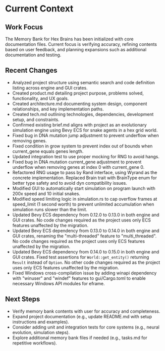 # Current Context

## Work Focus
The Memory Bank for Hex Brains has been initialized with core documentation files. Current focus is verifying accuracy, refining contents based on user feedback, and planning expansions such as additional documentation and testing.

## Recent Changes
- Analyzed project structure using semantic search and code definition listing across engine and GUI crates.
- Created product.md detailing project purpose, problems solved, functionality, and UX goals.
- Created architecture.md documenting system design, component relationships, and key implementation paths.
- Created tech.md outlining technologies, dependencies, development setup, and constraints.
- Confirmed existing brief.md aligns with project as an evolutionary simulation engine using Bevy ECS for snake agents in a hex grid world.
- Fixed bug in DNA mutation jump adjustment to prevent underflow when removing genes.
- Fixed condition in grow system to prevent index out of bounds when current_gene equals genes length.
- Updated integration test to use proper mocking for RNG to avoid hangs.
- Fixed bug in DNA mutation current_gene adjustment to prevent underflow when removing genes at index 0 with current_gene 0.
- Refactored RNG usage to pass by Rand interface, using Wyrand as the concrete implementation. Replaced Brain trait with BrainType enum for better type safety and to avoid dyn compatibility issues.
- Modified GUI to automatically start simulation on program launch with 200x speed and 10 initial snakes.
- Modified speed limiting logic in simulation.rs to cap overflow frames at speed_limit (1 second worth) to prevent unlimited accumulation when simulation runs slower than the limit.
- Updated Bevy ECS dependency from 0.12.0 to 0.13.0 in both engine and GUI crates. No code changes required as the project uses only ECS features unaffected by the migration.
- Updated Bevy ECS dependency from 0.13.0 to 0.14.0 in both engine and GUI crates, renaming the "multi-threaded" feature to "multi_threaded". No code changes required as the project uses only ECS features unaffected by the migration.
- Updated Bevy ECS dependency from 0.14.0 to 0.15.0 in both engine and GUI crates. Fixed test assertions for `World::get_entity()` returning `Result` instead of `Option`. No other code changes required as the project uses only ECS features unaffected by the migration.
- Fixed Windows cross-compilation issue by adding winapi dependency with "winuser" and "windef" features to gui/Cargo.toml to enable necessary Windows API modules for eframe.

## Next Steps
- Verify memory bank contents with user for accuracy and completeness.
- Expand project documentation (e.g., update README.md with setup instructions and examples).
- Consider adding unit and integration tests for core systems (e.g., neural evolution, simulation steps).
- Explore additional memory bank files if needed (e.g., tasks.md for repetitive workflows).